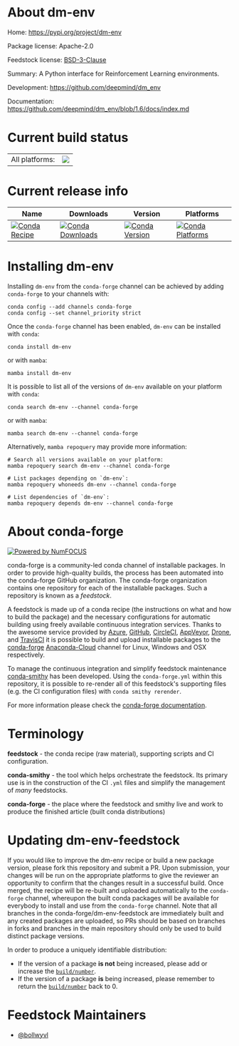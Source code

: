 About dm-env
============

Home: https://pypi.org/project/dm-env

Package license: Apache-2.0

Feedstock license: [BSD-3-Clause](https://github.com/conda-forge/dm-env-feedstock/blob/main/LICENSE.txt)

Summary: A Python interface for Reinforcement Learning environments.

Development: https://github.com/deepmind/dm_env

Documentation: https://github.com/deepmind/dm_env/blob/1.6/docs/index.md

Current build status
====================


<table><tr><td>All platforms:</td>
    <td>
      <a href="https://dev.azure.com/conda-forge/feedstock-builds/_build/latest?definitionId=11257&branchName=main">
        <img src="https://dev.azure.com/conda-forge/feedstock-builds/_apis/build/status/dm-env-feedstock?branchName=main">
      </a>
    </td>
  </tr>
</table>

Current release info
====================

| Name | Downloads | Version | Platforms |
| --- | --- | --- | --- |
| [![Conda Recipe](https://img.shields.io/badge/recipe-dm--env-green.svg)](https://anaconda.org/conda-forge/dm-env) | [![Conda Downloads](https://img.shields.io/conda/dn/conda-forge/dm-env.svg)](https://anaconda.org/conda-forge/dm-env) | [![Conda Version](https://img.shields.io/conda/vn/conda-forge/dm-env.svg)](https://anaconda.org/conda-forge/dm-env) | [![Conda Platforms](https://img.shields.io/conda/pn/conda-forge/dm-env.svg)](https://anaconda.org/conda-forge/dm-env) |

Installing dm-env
=================

Installing `dm-env` from the `conda-forge` channel can be achieved by adding `conda-forge` to your channels with:

```
conda config --add channels conda-forge
conda config --set channel_priority strict
```

Once the `conda-forge` channel has been enabled, `dm-env` can be installed with `conda`:

```
conda install dm-env
```

or with `mamba`:

```
mamba install dm-env
```

It is possible to list all of the versions of `dm-env` available on your platform with `conda`:

```
conda search dm-env --channel conda-forge
```

or with `mamba`:

```
mamba search dm-env --channel conda-forge
```

Alternatively, `mamba repoquery` may provide more information:

```
# Search all versions available on your platform:
mamba repoquery search dm-env --channel conda-forge

# List packages depending on `dm-env`:
mamba repoquery whoneeds dm-env --channel conda-forge

# List dependencies of `dm-env`:
mamba repoquery depends dm-env --channel conda-forge
```


About conda-forge
=================

[![Powered by
NumFOCUS](https://img.shields.io/badge/powered%20by-NumFOCUS-orange.svg?style=flat&colorA=E1523D&colorB=007D8A)](https://numfocus.org)

conda-forge is a community-led conda channel of installable packages.
In order to provide high-quality builds, the process has been automated into the
conda-forge GitHub organization. The conda-forge organization contains one repository
for each of the installable packages. Such a repository is known as a *feedstock*.

A feedstock is made up of a conda recipe (the instructions on what and how to build
the package) and the necessary configurations for automatic building using freely
available continuous integration services. Thanks to the awesome service provided by
[Azure](https://azure.microsoft.com/en-us/services/devops/), [GitHub](https://github.com/),
[CircleCI](https://circleci.com/), [AppVeyor](https://www.appveyor.com/),
[Drone](https://cloud.drone.io/welcome), and [TravisCI](https://travis-ci.com/)
it is possible to build and upload installable packages to the
[conda-forge](https://anaconda.org/conda-forge) [Anaconda-Cloud](https://anaconda.org/)
channel for Linux, Windows and OSX respectively.

To manage the continuous integration and simplify feedstock maintenance
[conda-smithy](https://github.com/conda-forge/conda-smithy) has been developed.
Using the ``conda-forge.yml`` within this repository, it is possible to re-render all of
this feedstock's supporting files (e.g. the CI configuration files) with ``conda smithy rerender``.

For more information please check the [conda-forge documentation](https://conda-forge.org/docs/).

Terminology
===========

**feedstock** - the conda recipe (raw material), supporting scripts and CI configuration.

**conda-smithy** - the tool which helps orchestrate the feedstock.
                   Its primary use is in the construction of the CI ``.yml`` files
                   and simplify the management of *many* feedstocks.

**conda-forge** - the place where the feedstock and smithy live and work to
                  produce the finished article (built conda distributions)


Updating dm-env-feedstock
=========================

If you would like to improve the dm-env recipe or build a new
package version, please fork this repository and submit a PR. Upon submission,
your changes will be run on the appropriate platforms to give the reviewer an
opportunity to confirm that the changes result in a successful build. Once
merged, the recipe will be re-built and uploaded automatically to the
`conda-forge` channel, whereupon the built conda packages will be available for
everybody to install and use from the `conda-forge` channel.
Note that all branches in the conda-forge/dm-env-feedstock are
immediately built and any created packages are uploaded, so PRs should be based
on branches in forks and branches in the main repository should only be used to
build distinct package versions.

In order to produce a uniquely identifiable distribution:
 * If the version of a package **is not** being increased, please add or increase
   the [``build/number``](https://docs.conda.io/projects/conda-build/en/latest/resources/define-metadata.html#build-number-and-string).
 * If the version of a package **is** being increased, please remember to return
   the [``build/number``](https://docs.conda.io/projects/conda-build/en/latest/resources/define-metadata.html#build-number-and-string)
   back to 0.

Feedstock Maintainers
=====================

* [@bollwyvl](https://github.com/bollwyvl/)

